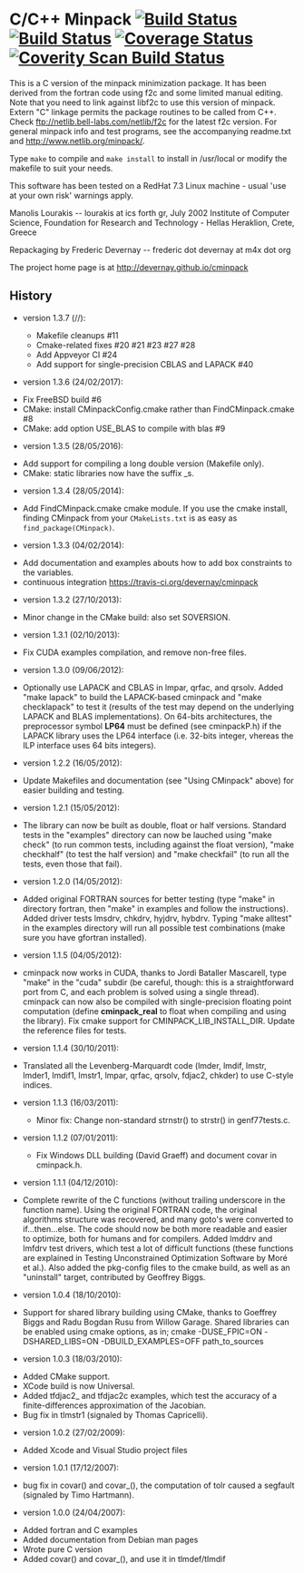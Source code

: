 C/C++ Minpack [![Build Status](https://api.travis-ci.org/devernay/cminpack.png?branch=master)](https://travis-ci.org/devernay/cminpack) [![Build Status](https://ci.appveyor.com/api/projects/status/github/devernay/cminpack)](https://ci.appveyor.com/project/devernay/cminpack) [![Coverage Status](https://coveralls.io/repos/devernay/cminpack/badge.png?branch=master)](https://coveralls.io/r/devernay/cminpack?branch=master)  [![Coverity Scan Build Status](https://scan.coverity.com/projects/2942/badge.svg)](https://scan.coverity.com/projects/2942 "Coverity Badge")
==========

This is a C version of the minpack minimization package.
It has been derived from the fortran code using f2c and
some limited manual editing. Note that you need to link
against libf2c to use this version of minpack. Extern "C"
linkage permits the package routines to be called from C++.
Check ftp://netlib.bell-labs.com/netlib/f2c for the latest
f2c version. For general minpack info and test programs, see
the accompanying readme.txt and http://www.netlib.org/minpack/.

Type `make` to compile and `make install` to install in /usr/local
or modify the makefile to suit your needs.

This software has been tested on a RedHat 7.3 Linux machine -
usual 'use at your own risk' warnings apply.

Manolis Lourakis -- lourakis at ics forth gr, July 2002
	Institute of Computer Science,
	Foundation for Research and Technology - Hellas
	Heraklion, Crete, Greece

Repackaging by Frederic Devernay -- frederic dot devernay at m4x dot org

The project home page is at http://devernay.github.io/cminpack

History
------

* version 1.3.7 (//):
  - Makefile cleanups #11
  - Cmake-related fixes #20 #21 #23 #27 #28
  - Add Appveyor CI #24
  - Add support for single-precision CBLAS and LAPACK #40

* version 1.3.6 (24/02/2017):
 - Fix FreeBSD build #6
 - CMake: install CMinpackConfig.cmake rather than FindCMinpack.cmake #8
 - CMake: add option USE_BLAS to compile with blas #9

* version 1.3.5 (28/05/2016):
 - Add support for compiling a long double version (Makefile only).
 - CMake: static libraries now have the suffix _s.

* version 1.3.4 (28/05/2014):
 - Add FindCMinpack.cmake cmake module. If you use the cmake install,
   finding CMinpack from your `CMakeLists.txt` is as easy as
   `find_package(CMinpack)`.

* version 1.3.3 (04/02/2014):
 - Add documentation and examples abouts how to add box constraints to the variables.
 - continuous integration https://travis-ci.org/devernay/cminpack

* version 1.3.2 (27/10/2013):
 - Minor change in the CMake build: also set SOVERSION.

* version 1.3.1 (02/10/2013):
 - Fix CUDA examples compilation, and remove non-free files.

* version 1.3.0 (09/06/2012):
 - Optionally use LAPACK and CBLAS in lmpar, qrfac, and qrsolv. Added
  "make lapack" to build the LAPACK-based cminpack and "make
  checklapack" to test it (results of the test may depend on the
  underlying LAPACK and BLAS implementations).
  On 64-bits architectures, the preprocessor symbol __LP64__ must be
  defined (see cminpackP.h) if the LAPACK library uses the LP64
  interface (i.e. 32-bits integer, vhereas the ILP interface uses 64
  bits integers).

* version 1.2.2 (16/05/2012):
 - Update Makefiles and documentation (see "Using CMinpack" above) for
  easier building and testing.

* version 1.2.1 (15/05/2012):
 - The library can now be built as double, float or half
  versions. Standard tests in the "examples" directory can now be
  lauched using "make check" (to run common tests, including against
  the float version), "make checkhalf" (to test the half version) and
  "make checkfail" (to run all the tests, even those that fail).

* version 1.2.0 (14/05/2012):
- Added original FORTRAN sources for better testing (type "make" in
  directory fortran, then "make" in examples and follow the
  instructions). Added driver tests lmsdrv, chkdrv, hyjdrv,
  hybdrv. Typing "make alltest" in the examples directory will run all
  possible test combinations (make sure you have gfortran installed).

* version 1.1.5 (04/05/2012):
 - cminpack now works in CUDA, thanks to Jordi Bataller Mascarell, type
   "make" in the "cuda" subdir (be careful, though: this is a
   straightforward port from C, and each problem is solved using a
   single thread). cminpack can now also be compiled with
   single-precision floating point computation (define
   __cminpack_real__ to float when compiling and using the
   library). Fix cmake support for CMINPACK_LIB_INSTALL_DIR. Update the
   reference files for tests.

* version 1.1.4 (30/10/2011):
 - Translated all the Levenberg-Marquardt code (lmder, lmdif, lmstr,
     lmder1, lmdif1, lmstr1, lmpar, qrfac, qrsolv, fdjac2, chkder) to use
     C-style indices.

* version 1.1.3 (16/03/2011):
  - Minor fix: Change non-standard strnstr() to strstr() in
     genf77tests.c.

* version 1.1.2 (07/01/2011):
   - Fix Windows DLL building (David Graeff) and document covar in
     cminpack.h.

* version 1.1.1 (04/12/2010):
 - Complete rewrite of the C functions (without trailing underscore in
   the function name). Using the original FORTRAN code, the original
   algorithms structure was recovered, and many goto's were converted
   to if...then...else. The code should now be both more readable and
   easier to optimize, both for humans and for compilers. Added lmddrv
   and lmfdrv test drivers, which test a lot of difficult functions
   (these functions are explained in Testing Unconstrained Optimization
   Software by Moré et al.). Also added the pkg-config files to the
   cmake build, as well as an "uninstall" target, contributed by
   Geoffrey Biggs.

* version 1.0.4 (18/10/2010):
 - Support for shared library building using CMake, thanks to Goeffrey
   Biggs and Radu Bogdan Rusu from Willow Garage. Shared libraries can be
   enabled using cmake options, as in;
 cmake -DUSE_FPIC=ON -DSHARED_LIBS=ON -DBUILD_EXAMPLES=OFF path_to_sources

* version 1.0.3 (18/03/2010):
 - Added CMake support.
 - XCode build is now Universal.
 - Added tfdjac2_ and tfdjac2c examples, which test the accuracy of a
   finite-differences approximation of the Jacobian.
 - Bug fix in tlmstr1 (signaled by Thomas Capricelli).

* version 1.0.2 (27/02/2009):
 - Added Xcode and Visual Studio project files

* version 1.0.1 (17/12/2007):
 - bug fix in covar() and covar_(), the computation of tolr caused a
   segfault (signaled by Timo Hartmann).

* version 1.0.0 (24/04/2007):
 - Added fortran and C examples
 - Added documentation from Debian man pages
 - Wrote pure C version
 - Added covar() and covar_(), and use it in tlmdef/tlmdif

